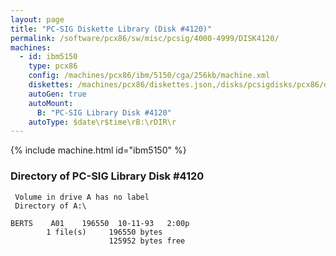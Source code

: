```yaml
---
layout: page
title: "PC-SIG Diskette Library (Disk #4120)"
permalink: /software/pcx86/sw/misc/pcsig/4000-4999/DISK4120/
machines:
  - id: ibm5150
    type: pcx86
    config: /machines/pcx86/ibm/5150/cga/256kb/machine.xml
    diskettes: /machines/pcx86/diskettes.json,/disks/pcsigdisks/pcx86/diskettes.json
    autoGen: true
    autoMount:
      B: "PC-SIG Library Disk #4120"
    autoType: $date\r$time\rB:\rDIR\r
---
```


{% include machine.html id="ibm5150" %}

### Directory of PC-SIG Library Disk #4120

     Volume in drive A has no label
     Directory of A:\

    BERTS    A01    196550  10-11-93   2:00p
            1 file(s)     196550 bytes
                          125952 bytes free
